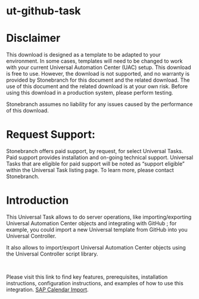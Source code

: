 # ut-github-task

# Disclaimer

This download is designed as a template to be adapted to your environment. In some cases, templates will need to be changed to work with your current Universal Automation Center (UAC) setup. This download is free to use. However, the download is not supported, and no warranty is provided by Stonebranch for this document and the related download.  The use of this document and the related download is at your own risk. Before using this download in a production system, please perform testing. 

Stonebranch assumes no liability for any issues caused by the performance of this download.

# Request Support:
Stonebranch offers paid support, by request, for select Universal Tasks. Paid support provides installation and on-going technical support. Universal Tasks that are eligible for paid support will be noted as “support eligible” within the Universal Task listing page. To learn more, please contact Stonebranch.

# Introduction
This Universal Task allows to do server operations, like importing/exporting Universal Automation Center objects and integrating with GitHub ; for example, you could import a new Universal template from GitHub into you Universal Controller. 

It also allows to import/export Universal Automation Center objects using the Universal Controller script library. 


<p>&nbsp;</p>
Please visit this link to find key features, prerequisites, installation instructions, configuration instructions, and examples of how to use this integration. 
<a href="https://docs.stonebranch.com/confluence/display/UC69/UAC+-+SAP+Calendar+Import">SAP Calendar Import</a>.&nbsp;</li>


